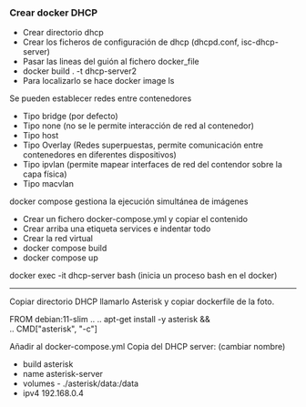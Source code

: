 ### Crear docker DHCP
+ Crear directorio dhcp
+ Crear los ficheros de configuración de dhcp (dhcpd.conf, isc-dhcp-server)
+ Pasar las lineas del guión al fichero docker_file
+ docker  build . -t dhcp-server2
+ Para localizarlo se hace docker image ls

Se pueden establecer redes entre contenedores
+ Tipo bridge (por defecto)
+ Tipo none (no se le permite interacción de red al contenedor)
+ Tipo host 
+ Tipo Overlay (Redes superpuestas, permite comunicación entre contenedores en diferentes dispositivos)
+ Tipo ipvlan (permite mapear interfaces de red del contendor sobre la capa física)
+ Tipo macvlan

docker compose gestiona la ejecución simultánea de imágenes
+ Crear un fichero docker-compose.yml y copiar el contenido
+ Crear arriba una etiqueta services e indentar todo
+ Crear la red virtual
+ docker compose build
+ docker compose up

docker exec -it dhcp-server bash (inicia un proceso bash en el docker)

---

Copiar directorio DHCP llamarlo Asterisk y copiar dockerfile de la foto.

FROM debian:11-slim
..
..
apt-get install -y asterisk && \
..
CMD\["asterisk", "-c"\]


Añadir al docker-compose.yml
Copia del DHCP server: (cambiar nombre)
+ build asterisk
+ name asterisk-server
+ volumes - ./asterisk/data:/data
+ ipv4 192.168.0.4